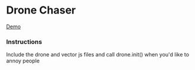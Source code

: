 Drone Chaser
===================

[Demo](https://thelastbaldwin.github.io/drone)

### Instructions
Include the drone and vector js files and call drone.init() when you'd like to annoy people
